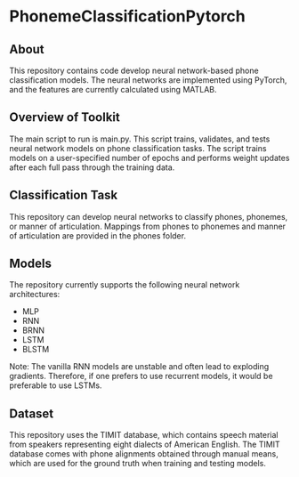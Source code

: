 # PhonemeClassificationPytorch

## About
This repository contains code develop neural network-based phone classification models. The neural networks are implemented using PyTorch, and the features are currently calculated using MATLAB.

## Overview of Toolkit
The main script to run is main.py. This script trains, validates, and tests neural network models on phone classification tasks. The script trains models on a user-specified number of epochs and performs weight updates after each full pass through the training data. 

## Classification Task
This repository can develop neural networks to classify phones, phonemes, or manner of articulation. Mappings from phones to phonemes and manner of articulation are provided in the phones folder.

## Models
The repository currently supports the following neural network architectures:
* MLP
* RNN
* BRNN
* LSTM
* BLSTM

Note: The vanilla RNN models are unstable and often lead to exploding gradients. Therefore, if one prefers to use recurrent models, it would be preferable to use LSTMs.

## Dataset
This repository uses the TIMIT database, which contains speech material from speakers representing eight dialects of American English. The TIMIT database comes with phone alignments obtained through manual means, which are used for the ground truth when training and testing models.
